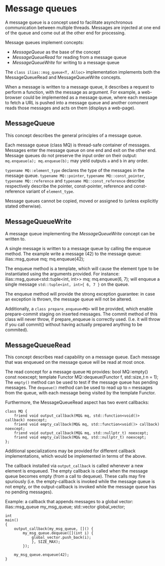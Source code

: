 Message queues
==============

A message queue is a concept used to facilitate asynchronous communication between multiple threads.  Messages are injected at one end of the queue and come out at the other end for processing.

Message queues implement concepts:
- *MessageQueue* as the base of the concept
- *MessageQueueRead* for reading from a message queue
- *MessageQueueWrite* for writing to a message queue

The ```class ilias::msg_queue<T, Alloc>``` implementation implements both the MessageQueueRead and MessageQueueWrite concepts.

When a message is written to a message queue, it describes a request to perform a function, with the message as argument.  For example, a web-browser could be implemented as a message queue, where each message to fetch a URL is pushed into a message queue and another comonent reads those messages and acts on them (displays a web-page).


MessageQueue
------------

This concept describes the general principles of a message queue.

Each message queue (class MQ) is thread-safe container of messages.  Messages enter the message queue on one end and exit on the other end.  Message queues do not preserve the input order on their output: ```mq.enqueue(a); mq.enqueue(b);``` may yield outputs ```a``` and ```b``` in any order.

```typename MQ::element_type``` declares the type of the messages in the message queue.
```typename MQ::pointer```, ```typename MQ::const_pointer```, ```typename MQ::reference``` and ```typename MQ::const_reference``` describe respectively describe the pointer, const-pointer, reference and const-reference variant of ```element_type```.

Message queues cannot be copied, moved or assigned to (unless explicitly stated otherwise).


MessageQueueWrite
-----------------

A message queue implementing the *MessageQueueWrite* concept can be written to.

A single message is written to a message queue by calling the enqueue method.  The example write a message (42) to the message queue:
	ilias::msg_queue<int> mq;
	mq.enqueue(42);

The enqueue method is a template, which will cause the element type to be instantiated using the arguments provided.  For instance:
	ilias::msg_queue<std::tuple<int, int>> mq;
	mq.enqueue(6, 7);
will enqueue a single message ```std::tuple<int, int>{ 6, 7 }``` on the queue.

The enqueue method will provide the strong exception guarantee: in case an exception is thrown, the message queue will not be altered.

Additionally, a ```class prepare_enqueue<MQ>``` will be provided, which enable prepare-commit staging on inserted messages.  The commit method of this class will never throw, if prepare_enqueue is correctly used.  (I.e. it will throw if you call commit() without having actually prepared anything to be commited).


MessageQueueRead
----------------

This concept describes read capability on a message queue.  Each message that was enqueued on the message queue will be read at most once.

The read concept for a message queue ```MQ``` provides:
	bool MQ::empty() const noexcept;
	template<typename Functor> Functor MQ::dequeue(Functor f, std::size_t n = 1);
The ```empty()``` method can be used to test if the message queue has pending messages.  The ```dequeue()``` method can be used to read up to ```n``` messages from the queue, with each message being visited by the template Functor.

Furthermore, the MessageQueueRead aspect has two event callbacks:

	class MQ {
		friend void output_callback(MQ& mq, std::function<void()> callback) noexcept;
		friend void empty_callback(MQ& mq, std::function<void()> callback) noexcept;
		friend void output_callback(MQ& mq, std::nullptr_t) noexcept;
		friend void empty_callback(MQ& mq, std::nullptr_t) noexcept;
	};

Additional specializations may be provided for different callback implementations, which would be implemented in terms of the above.

The callback installed via ```output_callback``` is called whenever a new element is enqueued.  The empty callback is called when the message queue becomes empty (from a call to dequeue).  These calls may fire spuriously (i.e. the empty-callback is invoked while the message queue is not empty, or the output-callback is invoked while the message queue has no pending messages).

Example: a callback that appends messages to a global vector:
	ilias::msg_queue<int> my_msg_queue;
	std::vector<int> global_vector;

	int
	main()
	{
		output_callback(my_msg_queue, []() {
			my_msg_queue.dequeue([](int i) {
				global_vector.push_back(i);
			    }, SIZE_MAX);
		    });

		my_msg_queue.enqueue(42);
	}

